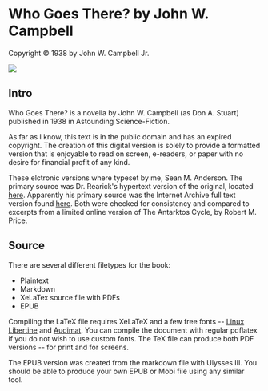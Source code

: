 Who Goes There? by John W. Campbell
===========================
Copyright © 1938 by John W. Campbell Jr.

![](https://raw2.github.com/roguephysicist/who_goes_there/cover.jpg)

Intro
------
Who Goes There? is a novella by John W. Campbell (as Don A. Stuart) published in 1938 in Astounding Science-Fiction.

As far as I know, this text is in the public domain and has an expired copyright. The creation of this digital version is solely to provide a formatted version that is enjoyable to read on screen, e-readers, or paper with no desire for financial profit of any kind.

These elctronic versions where typeset by me, Sean M. Anderson. The primary source was Dr. Rearick's hypertext version of the original, located [here][1]. Apparently his primary source was the Internet Archive full text version found [here][2]. Both were checked for consistency and compared to excerpts from a limited online version of The Antarktos Cycle, by Robert M. Price.

Source
------
There are several different filetypes for the book:
* Plaintext
* Markdown
* XeLaTex source file with PDFs
* EPUB

Compiling the LaTeX file requires XeLaTeX and a few free fonts -- [Linux Libertine][3] and [Audimat][4]. You can compile the document with regular pdflatex if you do not wish to use custom fonts. The TeX file can produce both PDF versions -- for print and for screens.

The EPUB version was created from the markdown file with Ulysses III. You should be able to produce your own EPUB or Mobi file using any similar tool.

[1]:	http://nzr.mvnu.edu/faculty/trearick/english/rearick/readings/manuscri/Who%20Goes%20There/Who%20Goes%20There%20Index.htm "Hypertext Version of Who Goes There?"
[2]:	http://www.archive.org/stream/WhoGoesThere_414/WhoGoesThere.txt "Plaintext version of Who Goes There?"
[3]:	http://www.linuxlibertine.org/ "Linux Libertine Font set"
[4]:	http://www.smeltery.net/fonts/audimat "Audimat Font set"